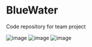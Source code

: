 # BlueWater
Code repository for team project

![image](https://user-images.githubusercontent.com/47803678/217431995-a1630320-3d8c-45e8-8ddf-49c80ed692ec.png)
![image](https://user-images.githubusercontent.com/47803678/217431995-a1630320-3d8c-45e8-8ddf-49c80ed692ec.png)
![image](https://user-images.githubusercontent.com/47803678/217431995-a1630320-3d8c-45e8-8ddf-49c80ed692ec.png)

